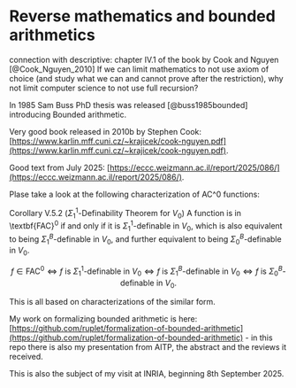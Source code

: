 # Reverse mathematics and bounded arithmetics

 connection with descriptive: chapter IV.1 of the book by Cook and Nguyen [@Cook_Nguyen_2010] 
If we can limit mathematics to not use axiom of choice (and study what we can and cannot prove after the restriction), why
not limit computer science to not use full recursion? 

In 1985 Sam Buss PhD thesis was released [@buss1985bounded] introducing Bounded arithmetic.

Very good book released in 2010b by Stephen Cook: [https://www.karlin.mff.cuni.cz/~krajicek/cook-nguyen.pdf](https://www.karlin.mff.cuni.cz/~krajicek/cook-nguyen.pdf). 

Good text from July 2025: [https://eccc.weizmann.ac.il/report/2025/086/](https://eccc.weizmann.ac.il/report/2025/086/).

Plase take a look at the following characterization of AC^0 functions:

Corollary V.5.2 ($\Sigma^1_1$-Definability Theorem for $V_0$)
A function is in \textbf{FAC}$^{0}$ if and only if it is $\Sigma_1^1$-definable in $V_0$, which is also equivalent to being $\Sigma_1^B$-definable in $V_0$, and further equivalent to being $\Sigma_0^B$-definable in $V_0$.

$$f \in \mathsf{FAC}^0 \iff f \text{ is } \Sigma^1_1\text{-definable in } V_0 \iff f \text{ is } \Sigma^B_1\text{-definable in } V_0 \iff f \text{ is } \Sigma^B_0\text{-definable in } V_0.$$

This is all based on characterizations of the similar form.

My work on formalizing bounded arithmetic is here: [https://github.com/ruplet/formalization-of-bounded-arithmetic](https://github.com/ruplet/formalization-of-bounded-arithmetic) - in this repo there is also my presentation from AITP, the abstract and the reviews it received.

This is also the subject of my visit at INRIA, beginning 8th September 2025.

